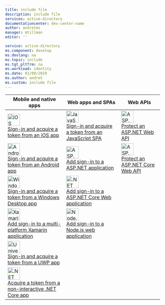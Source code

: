 ```yaml
---
title: include file
description: include file
services: active-directory
documentationcenter: dev-center-name
author: andretms
manager: mtillman
editor: ''

service: active-directory
ms.component: develop
ms.devlang: na
ms.topic: include
ms.tgt_pltfrm: na
ms.workload: identity
ms.date: 01/09/2019
ms.author: andret
ms.custom: include file
---
```


| Mobile and native apps | Web apps and SPAs | Web APIs |
| --- | --- | --- |
| <img height="40" role="presentation" alt="iOS" src="../articles/active-directory/develop/media/index/logo_ios.svg" data-linktype="relative-path" /><br/>[Sign-in and acquire a token from an iOS app](../articles/active-directory/develop/quickstart-v2-ios.md) | <img height="40" role="presentation" alt="JavaScript" src="../articles/active-directory/develop/media/index/logo_js.svg"/><br/>[Sign-in and acquire a token from an JavaScript SPA](../articles/active-directory/develop/quickstart-v2-javascript.md) |<img height="40" role="presentation" alt="ASP.NET Web API" src="../articles/active-directory/develop/media/index/logo_net.svg" /><br/> [Protect an ASP.NET Web API](https://github.com/azureadquickstarts/appmodelv2-nativeclient-dotnet)  |
| <img height="40" role="presentation" alt="Android" src="../articles/active-directory/develop/media/index/logo_android.svg" /><br/>[Sign-in and acquire a token from an Android app](../articles/active-directory/develop/quickstart-v2-android.md) | <img height="40" role="presentation" alt="ASP.NET" src="../articles/active-directory/develop/media/index/logo_net.svg" /><br/>[Add sign-in to a ASP.NET application](../articles/active-directory/develop/quickstart-v2-aspnet-webapp.md) |<img height="40" role="presentation" alt="ASP.NET Core Web API" src="../articles/active-directory/develop/media/index/logo_netcore.svg" /><br/>[Protect an ASP.NET Core Web API](https://azure.microsoft.com/resources/samples/active-directory-dotnet-native-aspnetcore-v2) |
| <img height="40" role="presentation" alt="Windows Desktop" src="../articles/active-directory/develop/media/index/logo_windows.svg" /><br/>[Sign-in and acquire a token from a Windows Desktop app](../articles/active-directory/develop/quickstart-v2-windows-desktop.md) | <img height="40" role="presentation" alt=".NET Core" src="../articles/active-directory/develop/media/index/logo_netcore.svg" /><br/> [Add sign-in to a ASP.NET Core Web application](../articles/active-directory/develop/quickstart-v2-aspnet-core-webapp.md) | |
|<img height="40" role="presentation" alt="Xamarin" src="../articles/active-directory/develop/media/index/logo_xamarin.svg" /><br/> [Add sign-in to a multi-platform Xamarin application](https://github.com/Azure-Samples/active-directory-xamarin-native-v2)| <img height="40" role="presentation" alt="Node.js" src="../articles/active-directory/develop/media/index/logo_nodejs.svg" /><br/>[Add sign-in to a Node.js web application](https://github.com/AzureADQuickStarts/AppModelv2-WebApp-OpenIDConnect-nodejs) | |
|<img height="40" role="presentation" alt="Universal Windows Platform" src="../articles/active-directory/develop/media/index/logo_windows.svg" /><br/> [Sign-in and acquire a token from a UWP app](../articles/active-directory/develop/quickstart-v2-uwp.md)| | |
|<img height="40" role="presentation" alt=".NET Core Daemon" src="../articles/active-directory/develop/media/index/logo_netcore.svg" /><br/> [Acquire a token from a non-interactive .NET Core app](../articles/active-directory/develop/quickstart-v2-netcore-daemon.md)| | |